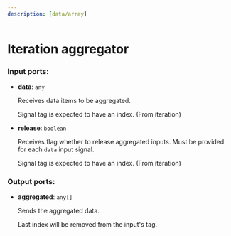 ```yaml
---
description: [data/array]
---
```


# Iteration aggregator

### Input ports:

* __data__: `any`

    Receives data items to be aggregated.
    
    Signal tag is expected to have an index. (From iteration)


* __release__: `boolean`

    Receives flag whether to release aggregated inputs. Must be provided for each `data` input signal.
    
    Signal tag is expected to have an index. (From iteration)

### Output ports:

* __aggregated__: `any[]`

    Sends the aggregated data.
    
    Last index will be removed from the input's tag.

